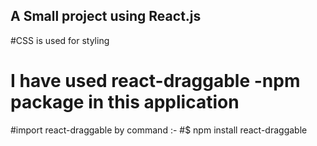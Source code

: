 ## A Small project using React.js
#CSS is used for styling 
# I have used react-draggable -npm package in this application 
#import react-draggable by command :-
#$ npm install react-draggable
